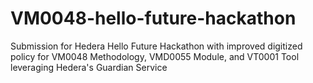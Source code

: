 # VM0048-hello-future-hackathon
Submission for Hedera Hello Future Hackathon with improved digitized policy for VM0048 Methodology, VMD0055 Module, and VT0001 Tool leveraging Hedera's Guardian Service
